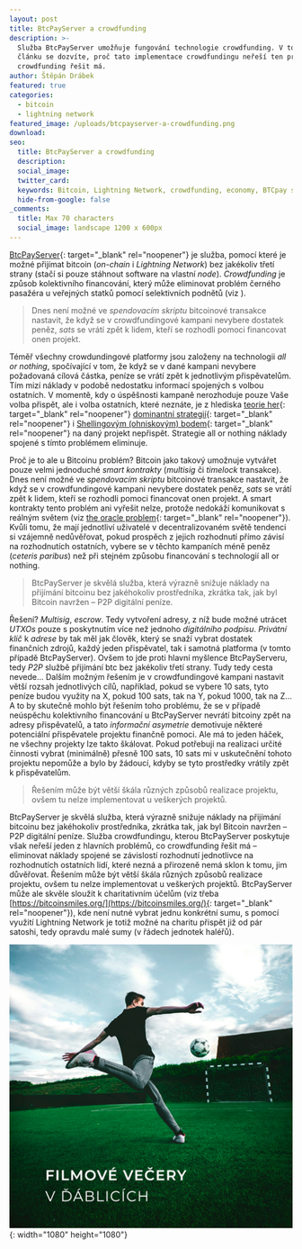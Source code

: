 ```yaml
---
layout: post
title: BtcPayServer a crowdfunding
description: >-
  Služba BtcPayServer umožňuje fungování technologie crowdfunding. V tomto
  článku se dozvíte, proč tato implementace crowdfundingu neřeší ten problém, co
  crowdfunding řešit má.
author: Štěpán Drábek
featured: true
categories:
  - bitcoin
  - lightning network
featured_image: /uploads/btcpayserver-a-crowdfunding.png
download:
seo:
  title: BtcPayServer a crowdfunding
  description:
  social_image:
  twitter_card:
  keywords: Bitcoin, Lightning Network, crowdfunding, economy, BTCpay server
  hide-from-google: false
_comments:
  title: Max 70 characters
  social_image: landscape 1200 x 600px
---
```

[BtcPayServer](https://btcpayserver.org/){: target="_blank" rel="noopener"} je služba, pomocí které je možné přijímat bitcoin (*on-chain* i *Lightning Network*) bez jakékoliv třetí strany (stačí si pouze stáhnout software na vlastní *node*). *Crowdfunding* je způsob kolektivního financování, který může eliminovat problém černého pasažéra u veřejných statků pomocí selektivních podnětů (viz ).

> Dnes není možné ve *spendovacím skriptu* bitcoinové transakce nastavit, že když se v crowdfundingové kampani nevybere dostatek peněz, *sats* se vrátí zpět k lidem, kteří se rozhodli pomoci financovat onen projekt.

Téměř všechny crowdundingové platformy jsou založeny na technologii *all or nothing*, spočívající v tom, že když se v dané kampani nevybere požadovaná cílová částka, peníze se vrátí zpět k jednotlivým přispěvatelům. Tím mizí náklady v podobě nedostatku informací spojených s volbou ostatních. V momentě, kdy o úspěšnosti kampaně nerozhoduje pouze Vaše volba přispět, ale i volba ostatních, které neznáte, je z hlediska [teorie her](https://cs.wikipedia.org/wiki/Teorie_her){: target="_blank" rel="noopener"} [dominantní strategií](https://cs.wikipedia.org/wiki/Dominantn%C3%AD_strategie){: target="_blank" rel="noopener"} i [Shellingovým (ohniskovým) bodem](https://en.wikipedia.org/wiki/Focal_point_&#40;game_theory&#41;){: target="_blank" rel="noopener"} na daný projekt nepřispět. Strategie all or nothing náklady spojené s tímto problémem eliminuje.

Proč je to ale u Bitcoinu problém? Bitcoin jako takový umožnuje vytvářet pouze velmi jednoduché *smart kontrakty* (*multisig* či *timelock* transakce). Dnes není možné ve *spendovacím skriptu* bitcoinové transakce nastavit, že když se v crowdfundingové kampani nevybere dostatek peněz, *sats* se vrátí zpět k lidem, kteří se rozhodli pomoci financovat onen projekt. A smart kontrakty tento problém ani vyřešit nelze, protože nedokáží komunikovat s reálným světem (viz [the oracle problem](https://en.wikipedia.org/wiki/Test_oracle){: target="_blank" rel="noopener"}). Kvůli tomu, že mají jednotliví uživatelé v decentralizovaném světě tendenci si vzájemně nedůvěřovat, pokud prospěch z jejich rozhodnutí přímo závisí na rozhodnutích ostatních, vybere se v těchto kampaních méně peněz (*ceteris paribus*) než při stejném způsobu financování s technologií all or nothing.

> BtcPayServer je skvělá služba, která výrazně snižuje náklady na přijímání bitcoinu bez jakéhokoliv prostředníka, zkrátka tak, jak byl Bitcoin navržen – P2P digitální peníze.

Řešení? *Multisig*, *escrow*. Tedy vytvoření adresy, z níž bude možné utrácet *UTXOs* pouze s poskytnutím více než jednoho *digitálního podpisu*. *Privátní klíč* k *adrese* by tak měl jak člověk, který se snaží vybrat dostatek finančních zdrojů, každý jeden přispěvatel, tak i samotná platforma (v tomto případě BtcPayServer). Ovšem to jde proti hlavní myšlence BtcPayServeru, tedy *P2P* službě přijímání btc bez jakékoliv třetí strany. Tudy tedy cesta nevede… Dalším možným řešením je v crowdfundingové kampani nastavit větší rozsah jednotlivých cílů, například, pokud se vybere 10 sats, tyto peníze budou využity na X, pokud 100 sats, tak na Y, pokud 1000, tak na Z… A to by skutečně mohlo být řešením toho problému, že se v případě neúspěchu kolektivního financování u BtcPayServer nevrátí bitcoiny zpět na adresy přispěvatelů, a tato *informační asymetrie* demotivuje některé potenciální přispěvatele projektu finančně pomoci. Ale má to jeden háček, ne všechny projekty lze takto škálovat. Pokud potřebuji na realizaci určité činnosti vybrat (minimálně) přesně 100 sats, 10 sats mi v uskutečnění tohoto projektu nepomůže a bylo by žádoucí, kdyby se tyto prostředky vrátily zpět k přispěvatelům.

> Řešením může být větší škála různých způsobů realizace projektu, ovšem tu nelze implementovat u veškerých projektů.

BtcPayServer je skvělá služba, která výrazně snižuje náklady na přijímání bitcoinu bez jakéhokoliv prostředníka, zkrátka tak, jak byl Bitcoin navržen – P2P digitální peníze. Služba crowdfundingu, kterou BtcPayServer poskytuje však neřeší jeden z hlavních problémů, co crowdfunding řešit má – eliminovat náklady spojené se závislostí rozhodnutí jednotlivce na rozhodnutích ostatních lidí, které nezná a přirozeně nemá sklon k tomu, jim důvěřovat. Řešením může být větší škála různých způsobů realizace projektu, ovšem tu nelze implementovat u veškerých projektů. BtcPayServer může ale skvěle sloužit k charitativním účelům (viz třeba [https://bitcoinsmiles.org/](https://bitcoinsmiles.org/){: target="_blank" rel="noopener"}), kde není nutné vybrat jednu konkrétní sumu, s pomocí využití Lightning Network je totiž možné na charitu přispět již od pár satoshi, tedy opravdu malé sumy (v řádech jednotek haléřů).

![](/uploads/evergreen-fb-page-post-1080x1080-2022-07-12.jpg){: width="1080" height="1080"}
